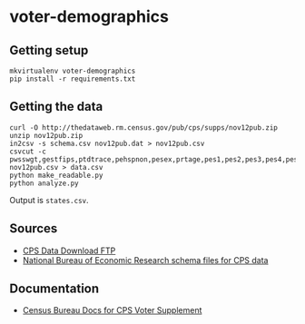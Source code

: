 # voter-demographics

## Getting setup

```
mkvirtualenv voter-demographics
pip install -r requirements.txt
```

## Getting the data

```
curl -O http://thedataweb.rm.census.gov/pub/cps/supps/nov12pub.zip
unzip nov12pub.zip
in2csv -s schema.csv nov12pub.dat > nov12pub.csv
csvcut -c pwsswgt,gestfips,ptdtrace,pehspnon,pesex,prtage,pes1,pes2,pes3,pes4,pes5,pes6,pes7,pes8 nov12pub.csv > data.csv
python make_readable.py
python analyze.py
```

Output is `states.csv`.

## Sources

* [CPS Data Download FTP](http://thedataweb.rm.census.gov/ftp/cps_ftp.html)
* [National Bureau of Economic Research schema files for CPS data](http://www.nber.org/data/cps_progs.html)

## Documentation

* [Census Bureau Docs for CPS Voter Supplement](http://www.census.gov/prod/techdoc/cps/cpsnov12.pdf)
